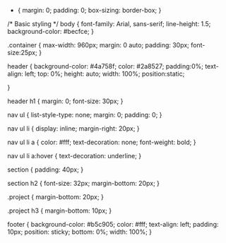 






















* {
    margin: 0;
    padding: 0;
    box-sizing: border-box;
}

/* Basic styling */
body {
    font-family: Arial, sans-serif;
    line-height: 1.5;
    background-color: #becfce;
}

.container {
    max-width: 960px;
    margin: 0 auto;
    padding: 30px;
    font-size:25px;
}

header {
    background-color: #4a758f;
    color: #2a8527;
    padding:0%;
    text-align: left;
    top: 0%;
    height: auto;
    width: 100%;
    position:static;

}

header h1 {
    margin: 0;
    font-size: 30px;
}

nav ul {
    list-style-type: none;
    margin: 0;
    padding: 0;
}

nav ul li {
    display: inline;
    margin-right: 20px;
}

nav ul li a {
    color: #fff;
    text-decoration: none;
    font-weight: bold;
}

nav ul li a:hover {
    text-decoration: underline;
}

section {
    padding: 40px;
}

section h2 {
    font-size: 32px;
    margin-bottom: 20px;
}

.project {
    margin-bottom: 20px;
}

.project h3 {
    margin-bottom: 10px;
}

footer {
    background-color: #b5c905;
    color: #fff;
    text-align: left;
    padding: 10px;
    position: sticky;
    bottom: 0%;
    width: 100%;
}


